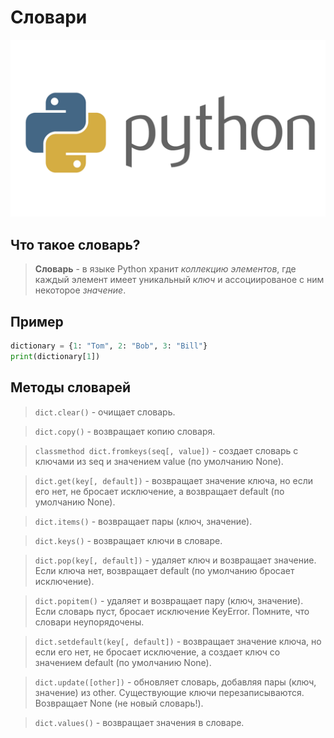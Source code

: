 # **Словари**

![Shit](python.png)

## Что такое словарь?

> **Словарь** - в языке Python хранит *коллекцию элементов*, где каждый элемент имеет уникальный *ключ* и ассоциированое с ним некоторое *значение*.

## Пример

~~~python
dictionary = {1: "Tom", 2: "Bob", 3: "Bill"}
print(dictionary[1])
~~~

## Методы словарей

> `dict.clear()` - очищает словарь.

> `dict.copy()` - возвращает копию словаря.

> `classmethod dict.fromkeys(seq[, value])` - создает словарь с ключами из seq и значением value (по умолчанию None).

> `dict.get(key[, default])` - возвращает значение ключа, но если его нет, не бросает исключение, а возвращает default (по умолчанию None).

> `dict.items()` - возвращает пары (ключ, значение).

> `dict.keys()` - возвращает ключи в словаре.

> `dict.pop(key[, default])` - удаляет ключ и возвращает значение. Если ключа нет, возвращает default (по умолчанию бросает исключение).

> `dict.popitem()` - удаляет и возвращает пару (ключ, значение). Если словарь пуст, бросает исключение KeyError. Помните, что словари неупорядочены.

> `dict.setdefault(key[, default])` - возвращает значение ключа, но если его нет, не бросает исключение, а создает ключ со значением default (по умолчанию None).

> `dict.update([other])` - обновляет словарь, добавляя пары (ключ, значение) из other. Существующие ключи перезаписываются. Возвращает None (не новый словарь!).

> `dict.values()` - возвращает значения в словаре.



